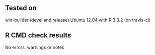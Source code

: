 ## Tested on

win-builder (devel and release)
Ubuntu 12.04 with R 3.3.2 (on travis-ci)

## R CMD check results

No errors, warnings or notes
